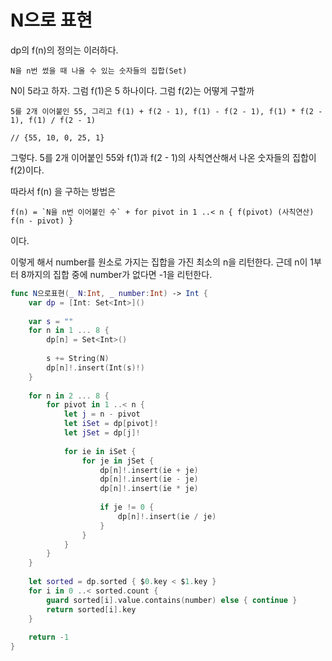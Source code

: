 # N으로 표현

dp의 f(n)의 정의는 이러하다.

```
N을 n번 썼을 때 나올 수 있는 숫자들의 집합(Set)
```

N이 5라고 하자. 그럼 f(1)은 5 하나이다. 
그럼 f(2)는 어떻게 구할까 

```
5를 2개 이어붙인 55, 그리고 f(1) + f(2 - 1), f(1) - f(2 - 1), f(1) * f(2 - 1), f(1) / f(2 - 1)

// {55, 10, 0, 25, 1}
```

그렇다. 5를 2개 이어붙인 55와 f(1)과 f(2 - 1)의 사칙연산해서 나온 숫자들의 집합이 f(2)이다. 

따라서 f(n) 을 구하는 방법은 

```
f(n) = `N을 n번 이어붙인 수` + for pivot in 1 ..< n { f(pivot) (사칙연산) f(n - pivot) }
```
이다. 

이렇게 해서 number를 원소로 가지는 집합을 가진 최소의 n을 리턴한다. 
근데 n이 1부터 8까지의 집합 중에 number가 없다면 -1을 리턴한다. 

```swift
func N으로표현(_ N:Int, _ number:Int) -> Int {
    var dp = [Int: Set<Int>]()
        
    var s = ""
    for n in 1 ... 8 {
        dp[n] = Set<Int>()
            
        s += String(N)
        dp[n]!.insert(Int(s)!)
    }
        
    for n in 2 ... 8 {
        for pivot in 1 ..< n {
            let j = n - pivot
            let iSet = dp[pivot]!
            let jSet = dp[j]!
                
            for ie in iSet {
                for je in jSet {
                    dp[n]!.insert(ie + je)
                    dp[n]!.insert(ie - je)
                    dp[n]!.insert(ie * je)
                        
                    if je != 0 {
                        dp[n]!.insert(ie / je)
                    }
                }
            }
        }
    }
        
    let sorted = dp.sorted { $0.key < $1.key }
    for i in 0 ..< sorted.count {
        guard sorted[i].value.contains(number) else { continue }
        return sorted[i].key
    }
        
    return -1
}
```